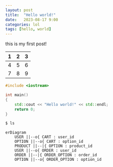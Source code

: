 ```yaml
---
layout: post
title:  "Hello world!"
date:   2023-08-17 9:00
categories: lol
tags: [hello, world]
---
```


this is my first post!

| 1 | 2 | 3 |
|:--:|:--:|:--:|
| 4 | 5 | 6 |
| 7 | 8 | 9 |

```cpp
#include <iostream>

int main()
{
    std::cout << "Hello world!" << std::endl;
    return 0;
}
```

```bash
$ ls
```

```mermaid
erDiagram
    USER ||--o{ CART : user_id
    OPTION ||--o{ CART : option_id
    PRODUCT ||--|{ OPTION : product_id
    USER ||--o{ ORDER : user_id
    ORDER ||--|{ ORDER_OPTION : order_id
    OPTION ||--o{ ORDER_OPTION : option_id
```

